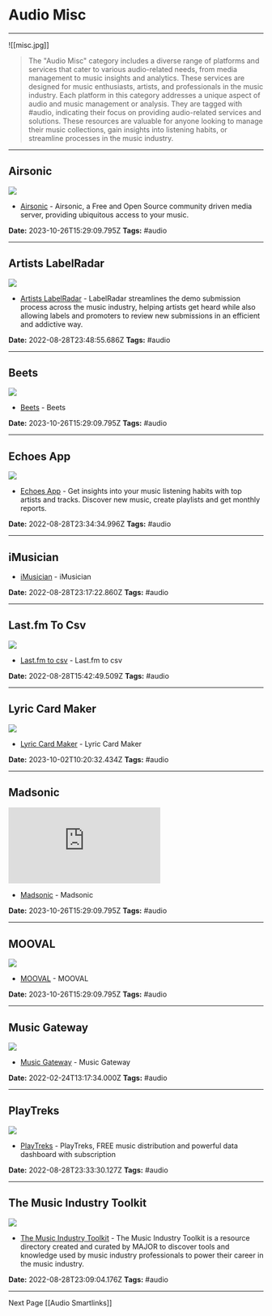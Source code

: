 # Audio Misc

---

![[misc.jpg]]


>The "Audio Misc" category includes a diverse range of platforms and services that cater to various audio-related needs, from media management to music insights and analytics. These services are designed for music enthusiasts, artists, and professionals in the music industry. Each platform in this category addresses a unique aspect of audio and music management or analysis. They are tagged with #audio, indicating their focus on providing audio-related services and solutions. These resources are valuable for anyone looking to manage their music collections, gain insights into listening habits, or streamline processes in the music industry.

---

## Airsonic

![](https://airsonic.github.io/favicon-200x200.png)

- [Airsonic](https://airsonic.github.io) - Airsonic, a Free and Open Source community driven media server, providing ubiquitous access to your music.

**Date:** 2023-10-26T15:29:09.795Z
**Tags:** #audio

---

## Artists LabelRadar

![](https://www.labelradar.com/assets/images/facebook_og_image.png)

- [Artists LabelRadar](https://www.labelradar.com/artists/billing) - LabelRadar streamlines the demo submission process across the music industry, helping artists get heard while also allowing labels and promoters to review new submissions in an efficient and addictive way.

**Date:** 2022-08-28T23:48:55.686Z
**Tags:** #audio

---

## Beets

![](https://rdl.ink/render/http%3A%2F%2Fbeets.io)

- [Beets](http://beets.io) - Beets

**Date:** 2023-10-26T15:29:09.795Z
**Tags:** #audio

---

## Echoes App

![](https://echoesapp.io/featured-image.png)

- [Echoes App](https://echoesapp.io) - Get insights into your music listening habits with top artists and tracks. Discover new music, create playlists and get monthly reports.

**Date:** 2022-08-28T23:34:34.996Z
**Tags:** #audio

---

## iMusician

- [iMusician](https://imusician.app) - iMusician

**Date:** 2022-08-28T23:17:22.860Z
**Tags:** #audio

---

## Last.fm To Csv

![](https://rdl.ink/render/https%3A%2F%2Fbenjaminbenben.com%2Flastfm-to-csv)

- [Last.fm to csv](https://benjaminbenben.com/lastfm-to-csv) - Last.fm to csv

**Date:** 2022-08-28T15:42:49.509Z
**Tags:** #audio

---

## Lyric Card Maker

![](https://rdl.ink/render/http%3A%2F%2Fehmorris.com%2Flyriccardgenerator%2Ftool)

- [Lyric Card Maker](http://ehmorris.com/lyriccardgenerator/tool) - Lyric Card Maker

**Date:** 2023-10-02T10:20:32.434Z
**Tags:** #audio

---

## Madsonic

![](https://rdl.ink/render/https%3A%2F%2Fwww.madsonic.org)

- [Madsonic](https://www.madsonic.org) - Madsonic

**Date:** 2023-10-26T15:29:09.795Z
**Tags:** #audio

---

## MOOVAL

![](https://rdl.ink/render/https%3A%2F%2Fwww.mooval.de)

- [MOOVAL](https://www.mooval.de) - MOOVAL

**Date:** 2023-10-26T15:29:09.795Z
**Tags:** #audio

---

## Music Gateway

![](https://rdl.ink/render/https%3A%2F%2Fwww.musicgateway.com%2Flogin%3Fredirect%3D%252Fdashboard%26tab%3D%26username%3D)

- [Music Gateway](https://www.musicgateway.com/login?redirect=%2Fdashboard&tab=&username=) - Music Gateway

**Date:** 2022-02-24T13:17:34.000Z
**Tags:** #audio

---

## PlayTreks

![](https://app.playtreks.com/playtreks_opengraph.png)

- [PlayTreks](https://app.playtreks.com/welcomePage) - PlayTreks, FREE music distribution and powerful data dashboard with subscription

**Date:** 2022-08-28T23:33:30.127Z
**Tags:** #audio

---

## The Music Industry Toolkit

![](https://images.spr.so/cdn-cgi/imagedelivery/j42No7y-dcokJuNgXeA0ig/d0f896ff-9590-4fb3-91ef-60e300ed86d9/richard-horvath-_nWaeTF6qo0-unsplash-2/public)

- [The Music Industry Toolkit](https://themusicindustrytoolkit.com) - The Music Industry Toolkit is a resource directory created and curated by MAJOR to discover tools and knowledge used by music industry professionals to power their career in the music industry.

**Date:** 2022-08-28T23:09:04.176Z
**Tags:** #audio

---

Next Page [[Audio Smartlinks]]
